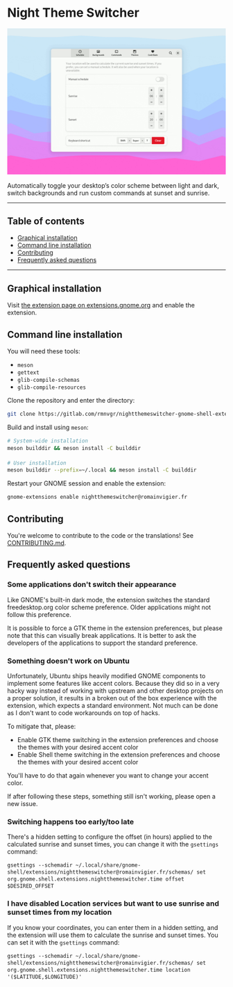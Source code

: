 <!--
SPDX-FileCopyrightText: 2021 Romain Vigier <contact AT romainvigier.fr>
SPDX-License-Identifier: CC-BY-SA-4.0
-->

# Night Theme Switcher <!-- omit in toc -->

![](./res/screenshot.gif)

Automatically toggle your desktop’s color scheme between light and dark, switch backgrounds and run custom commands at sunset and sunrise.

---

## Table of contents <!-- omit in toc -->

- [Graphical installation](#graphical-installation)
- [Command line installation](#command-line-installation)
- [Contributing](#contributing)
- [Frequently asked questions](#frequently-asked-questions)

---

## Graphical installation

Visit [the extension page on extensions.gnome.org](https://extensions.gnome.org/extension/2236/night-theme-switcher/) and enable the extension.

## Command line installation

You will need these tools:

- `meson`
- `gettext`
- `glib-compile-schemas`
- `glib-compile-resources`

Clone the repository and enter the directory:

```bash
git clone https://gitlab.com/rmnvgr/nightthemeswitcher-gnome-shell-extension.git && cd nightthemeswitcher-gnome-shell-extension
```

Build and install using `meson`:

```bash
# System-wide installation
meson builddir && meson install -C builddir

# User installation
meson builddir --prefix=~/.local && meson install -C builddir
```

Restart your GNOME session and enable the extension:

```bash
gnome-extensions enable nightthemeswitcher@romainvigier.fr
```

## Contributing

You're welcome to contribute to the code or the translations! See [CONTRIBUTING.md](./CONTRIBUTING.md).

## Frequently asked questions

### Some applications don't switch their appearance

Like GNOME's built-in dark mode, the extension switches the standard freedesktop.org color scheme preference. Older applications might not follow this preference.

It is possible to force a GTK theme in the extension preferences, but please note that this can visually break applications. It is better to ask the developers of the applications to support the standard preference.

### Something doesn't work on Ubuntu

Unfortunately, Ubuntu ships heavily modified GNOME components to implement some features like accent colors. Because they did so in a very hacky way instead of working with upstream and other desktop projects on a proper solution, it results in a broken out of the box experience with the extension, which expects a standard environment. Not much can be done as I don't want to code workarounds on top of hacks.

To mitigate that, please:

- Enable GTK theme switching in the extension preferences and choose the themes with your desired accent color
- Enable Shell theme switching in the extension preferences and choose the themes with your desired accent color

You'll have to do that again whenever you want to change your accent color.

If after following these steps, something still isn't working, please open a new issue.

### Switching happens too early/too late

There's a hidden setting to configure the offset (in hours) applied to the calculated sunrise and sunset times, you can change it with the `gsettings` command:

```
gsettings --schemadir ~/.local/share/gnome-shell/extensions/nightthemeswitcher@romainvigier.fr/schemas/ set org.gnome.shell.extensions.nightthemeswitcher.time offset $DESIRED_OFFSET
```

### I have disabled Location services but want to use sunrise and sunset times from my location

If you know your coordinates, you can enter them in a hidden setting, and the extension will use them to calculate the sunrise and sunset times. You can set it with the `gsettings` command:

```
gsettings --schemadir ~/.local/share/gnome-shell/extensions/nightthemeswitcher@romainvigier.fr/schemas/ set org.gnome.shell.extensions.nightthemeswitcher.time location '($LATITUDE,$LONGITUDE)'
```

